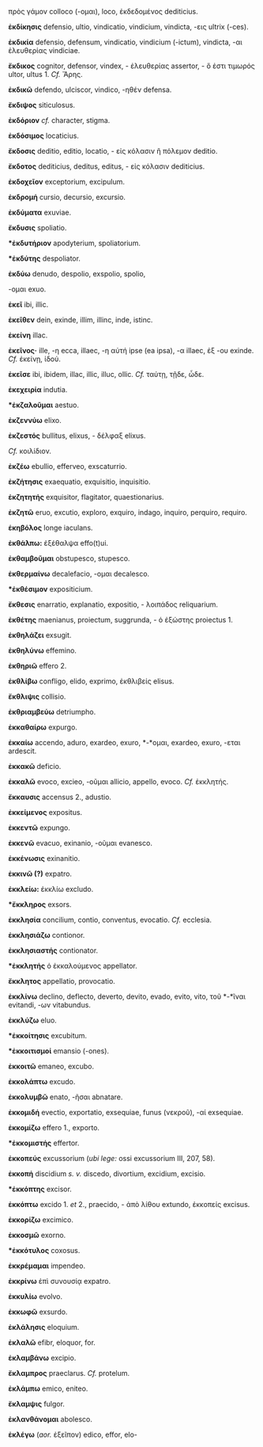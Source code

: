 πρὸς γάμον colloco (-ομαι), loco, ἐκδεδομένος dediticius.

**ἐκδίκησις** defensio, ultio, vindicatio, vindicium, vindicta, -εις
ultrix (-ces).

**ἐκδικία** defensio, defensum, vindicatio, vindicium (-ictum),
vindicta, -αι ἐλευθερίας vindiciae.

**ἔκδικος** cognitor, defensor, vindex, - ἐλευθερίας assertor, - ὅ ἐστι
τιμωρός ultor, ultus 1. *Cf.* Ἄρης.

**ἐκδικῶ** defendo, ulciscor, vindico, -ηθέν defensa.

**ἔκδιψος** siticulosus.

**ἐκδόριον** *cf.* character, stigma.

**ἐκδόσιμος** locaticius.

**ἔκδοσις** deditio, editio, locatio, - εἰς κόλασιν ἢ πόλεμον deditio.

**ἔκδοτος** dediticius, deditus, editus, - εἰς κόλασιν dediticius.

**ἐκδοχεῖον** exceptorium, excipulum.

**ἐκδρομή** cursio, decursio, excursio.

**ἐκδύματα** exuviae.

**ἔκδυσις** spoliatio.

**\*ἐκδυτήριον** apodyterium, spoliatorium.

**\*ἐκδύτης** despoliator.

**ἐκδύω** denudo, despolio, exspolio, spolio,

-ομαι exuo.

**ἐκεῖ** ibi, illic.

**ἐκεῖθεν** dein, exinde, illim, illinc, inde, istinc.

**ἐκείνη** illac.

**ἐκεῖνος·** ille, -η ecca, illaec, -η αὐτή ipse (ea ipsa), -α illaec,
ἐξ -ου exinde. *Cf.* ἐκείνῃ, ἰδού.

**ἐκεῖσε** ibi, ibidem, illac, illic, illuc, ollic. *Cf.* ταύτῃ, τῇδε,
ὧδε.

**ἐκεχειρία** indutia.

**\*ἐκζαλοῦμαι** aestuo.

**ἐκζεννύω** elixo.

**ἐκζεστός** bullitus, elixus, - δέλφαξ elixus.

*Cf.* κοιλίδιον.

**ἐκζέω** ebullio, efferveo, exscaturrio.

**ἐκζήτησις** exaequatio, exquisitio, inquisitio.

**ἐκζητητής** exquisitor, flagitator, quaestionarius.

**ἐκζητῶ** eruo, excutio, exploro, exquiro, indago, inquiro, perquiro,
requiro.

**ἑκηβόλος** longe iaculans.

**ἐκθάλπω:** ἐξέθαλψα effo(t)ui.

**ἐκθαμβοῦμαι** obstupesco, stupesco.

**ἐκθερμαίνω** decalefacio, -ομαι decalesco.

**\*ἐκθέσιμον** expositicium.

**ἔκθεσις** enarratio, explanatio, expositio, - λοιπάδος reliquarium.

**ἐκθέτης** maenianus, proiectum, suggrunda, - ὁ ἐξώστης proiectus 1.

**ἐκθηλάζει** exsugit.

**ἐκθηλύνω** effemino.

**ἐκθηριῶ** effero 2.

**ἐκθλίβω** confligo, elido, exprimo, ἐκθλιβείς elisus.

**ἔκθλιψις** collisio.

**ἐκθριαμβεύω** detriumpho.

**ἐκκαθαίρω** expurgo.

**ἐκκαίω** accendo, aduro, exardeo, exuro, *-*ομαι, exardeo, exuro,
-εται ardescit.

**ἐκκακῶ** deficio.

**ἐκκαλῶ** evoco, excieo, -οῦμαι allicio, appello, evoco. *Cf.*
ἐκκλητής.

**ἔκκαυσις** accensus 2., adustio.

**ἐκκείμενος** expositus.

**ἐκκεντῶ** expungo.

**ἐκκενῶ** evacuo, exinanio, -οῦμαι evanesco.

**ἐκκένωσις** exinanitio.

**ἐκκινῶ (?)** expatro.

**ἐκκλείω:** ἐκκλίω excludo.

**\*ἔκκληρος** exsors.

**ἐκκλησία** concilium, contio, conventus, evocatio. *Cf.* ecclesia.

**ἐκκλησιάζω** contionor.

**ἐκκλησιαστής** contionator.

**\*ἐκκλητής** ὁ ἐκκαλούμενος appellator.

**ἔκκλητος** appellatio, provocatio.

**ἐκκλίνω** declino, deflecto, deverto, devito, evado, evito, vito, τοῦ
*-*ῖναι evitandi, -ων vitabundus.

**ἐκκλύζω** eluo.

**\*ἐκκοίτησις** excubitum.

**\*ἐκκοιτισμοί** emansio (-ones).

**ἐκκοιτῶ** emaneo, excubo.

**ἐκκολάπτω** excudo.

**ἐκκολυμβῶ** enato, -ῆσαι abnatare.

**ἐκκομιδή** evectio, exportatio, exsequiae, funus (νεκροῦ), -αί
exsequiae.

**ἐκκομίζω** effero 1., exporto.

**\*ἐκκομιστής** effertor.

**ἐκκοπεύς** excussorium (*ubi lege:* ossi excussorium III, 207, 58).

**ἐκκοπή** discidium *s. v.* discedo, divortium, excidium, excisio.

**\*ἐκκόπτης** excisor.

**ἐκκόπτω** excido 1. *et* 2., praecido, - ἀπὸ λίθου extundo, ἐκκοπείς
excisus.

**ἐκκορίζω** excimico.

**ἐκκοσμῶ** exorno.

**\*ἐκκότυλος** coxosus.

**ἐκκρέμαμαι** impendeo.

**ἐκκρίνω** ἐπὶ συνουσίᾳ expatro.

**ἐκκυλίω** evolvo.

**ἐκκωφῶ** exsurdo.

**ἐκλάλησις** eloquium.

**ἐκλαλῶ** efibr, eloquor, for.

**ἐκλαμβάνω** excipio.

**ἔκλαμπρος** praeclarus. *Cf.* protelum.

**ἐκλάμπω** emico, eniteo.

**ἔκλαμψις** fulgor.

**ἐκλανθάνομαι** abolesco.

**ἐκλέγω** (*aor.* ἐξεῖπον) edico, effor, elo-
